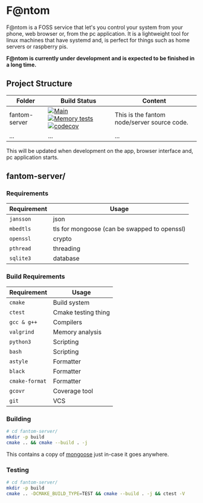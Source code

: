 # F@ntom
F@ntom is a FOSS service that let's you control your system from your phone, web
browser or, from the pc application. It is a lightweight tool for linux machines
that have systemd and, is perfect for things such as home servers or raspberry
pis.

**F@ntom is currently under development and is expected to be finished in a long
time.**

## Project Structure
| Folder | Build Status | Content |
|---|---|---|
| fantom-server | [![Main](https://github.com/djpiper28/fantom/actions/workflows/main.yml/badge.svg)](https://github.com/djpiper28/fantom/actions/workflows/main.yml) [![Memory tests](https://github.com/djpiper28/fantom/actions/workflows/memtests.yml/badge.svg)](https://github.com/djpiper28/fantom/actions/workflows/memtests.yml) [![codecov](https://codecov.io/gh/djpiper28/fantom/branch/main/graph/badge.svg?token=FKLI93HBRN)](https://codecov.io/gh/djpiper28/fantom) | This is the fantom node/server source code. |
| ... | ... | ... |

This will be updated when development on the app, browser interface and, pc
application starts.

## fantom-server/
### Requirements

| Requirement | Usage |
|---|---|
| `jansson` | json |
| `mbedtls` | tls for mongoose (can be swapped to openssl) |
| `openssl` | crypto |
| `pthread` | threading |
| `sqlite3` | database |

### Build Requirements

| Requirement | Usage |
|---|---|
| `cmake` | Build system |
| `ctest` | Cmake testing thing |
| `gcc & g++` | Compilers |
| `valgrind` | Memory analysis |
| `python3` | Scripting |
| `bash` | Scripting |
| `astyle` | Formatter |
| `black` | Formatter |
| `cmake-format` | Formatter |
| `gcovr` | Coverage tool |
| `git` | VCS |

### Building
```bash
# cd fantom-server/
mkdir -p build
cmake .. && cmake --build . -j
```

This contains a copy of [mongoose](https://github.com/cesanta/mongoose) just in-case
it goes anywhere.

### Testing
```bash
# cd fantom-server/
mkdir -p build
cmake .. -DCMAKE_BUILD_TYPE=TEST && cmake --build . -j && ctest -V
```
